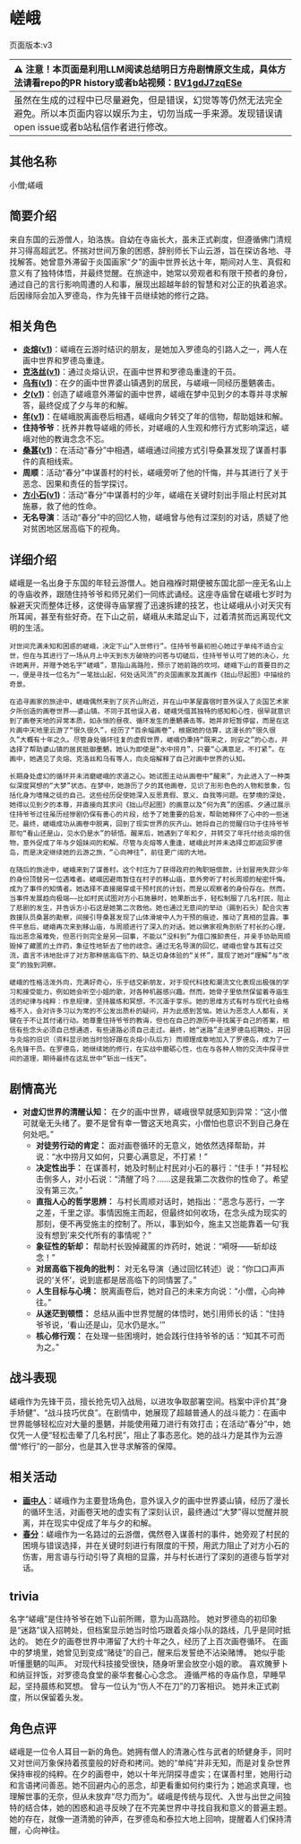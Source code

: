 # 嵯峨
页面版本:v3
 

| :warning: 注意！本页面是利用LLM阅读总结明日方舟剧情原文生成，具体方法请看repo的PR history或者b站视频：[BV1gdJ7zqESe](https://www.bilibili.com/video/BV1gdJ7zqESe/)         |
|:----------------------------|
| 虽然在生成的过程中已尽量避免，但是错误，幻觉等等仍然无法完全避免。所以本页面内容以娱乐为主，切勿当成一手来源。发现错误请open issue或者b站私信作者进行修改。|



## 其他名称
小僧;嵯峨
## 简要介绍
来自东国的云游僧人，珀洛族。自幼在寺庙长大，虽未正式剃度，但遵循佛门清规并习得高超武艺。怀揣对世间万象的困惑，辞别师长下山云游，旨在探访各地、寻找解答。她曾意外滞留于炎国画家“夕”的画中世界长达十年，期间对人生、真假和意义有了独特体悟，并最终觉醒。在旅途中，她常以旁观者和有限干预者的身份，通过自己的言行影响周遭的人和事，展现出超越年龄的智慧和对公正的执着追求。后因缘际会加入罗德岛，作为先锋干员继续她的修行之路。
## 相关角色
-   **[炎熔](char_121_lava.md)([v1](../chars/char_121_lava.md))**：嵯峨在云游时结识的朋友，是她加入罗德岛的引路人之一，两人在画中世界和罗德岛重逢。
-   **[克洛丝](char_124_kroos.md)([v1](../chars/char_124_kroos.md))**：通过炎熔认识，在画中世界和罗德岛重逢的干员。
-   **[乌有](char_455_nothin.md)([v1](../chars/char_455_nothin.md))**：在夕的画中世界婆山镇遇到的居民，与嵯峨一同经历墨魉袭击。
-   **[夕](char_2015_dusk.md)([v1](../chars/char_2015_dusk.md))**：创造了嵯峨意外滞留的画中世界，嵯峨在梦中见到夕的本尊并寻求解答，最终促成了夕与年的和解。
-   **[年](char_2014_nian.md)([v1](../chars/char_2014_nian.md))**：在嵯峨脱离画卷后相遇，嵯峨向夕转交了年的信物，帮助姐妹和解。
-   **住持爷爷**：抚养并教导嵯峨的师长，对嵯峨的人生观和修行方式影响深远，嵯峨对他的教诲念念不忘。
-   **[桑葚](char_473_mberry.md)([v1](../chars/char_473_mberry.md))**：在活动“春分”中相遇，嵯峨通过间接方式引导桑葚发现了谋善村事件的真相线索。
-   **周顺**：活动“春分”中谋善村的村长，嵯峨旁听了他的忏悔，并与其进行了关于恶念、因果和责任的哲学探讨。
-   **[方小石](extended_char_fang_xiao_shi.md)([v1](../chars/extended_char_fang_xiao_shi.md))**：活动“春分”中谋善村的少年，嵯峨在关键时刻出手阻止村民对其施暴，救了他的性命。
-   **无名导演**：活动“春分”中的回忆人物，嵯峨曾与他有过深刻的对话，质疑了他对贫困地区居高临下的视角。
## 详细介绍
嵯峨是一名出身于东国的年轻云游僧人。她自襁褓时期便被东国北部一座无名山上的寺庙收养，跟随住持爷爷和师兄弟们一同练武诵经。这座寺庙曾在嵯峨七岁时为躲避天灾而整体迁移，这使得寺庙掌握了迅速拆建的技艺，也让嵯峨从小对天灾有所耳闻，甚至有些好奇。在下山之前，嵯峨从未踏足山下，过着清贫而远离现代文明的生活。

    对世间充满未知和困惑的嵯峨，决定下山“入世修行”。住持爷爷最初担心她过于单纯不适合尘世，但在与其进行了一场从月上中天到东方破晓的问答与切磋后，住持爷爷认可了她的决心，允许她离开，并赠予她名字“嵯峨”，意指山高路险，预示了她前路的坎坷。嵯峨下山的首要目的之一，便是寻找一位名为“一笔拙山起，何处话风流”的炎国画家及其画作《拙山尽起图》中描绘的奇景。

    在追寻画家的旅途中，嵯峨偶然来到了灰齐山附近，并在山中茅屋露宿时意外误入了炎国艺术家夕所创造的画卷世界——婆山镇。不同于其他误入者，嵯峨凭借其独特的感知和心性，很早就意识到了画卷天地的异常本质，如永恒的昼夜、循环发生的墨魉袭击等。她并非短暂停留，而是在这片画中天地里云游了“很久很久”，经历了“百余幅画卷”，根据她的估算，这漫长的“很久很久”大概有十年之久。尽管身处循环往复的虚假世界，嵯峨仍秉持“既来之，则安之”的心态，并选择了帮助婆山镇的居民抵御墨魉，她认为即使是“水中捞月”，只要“心满意足，不打紧”。在画中，她遇见了炎熔、克洛丝和乌有等人，向炎熔解释了自己对画中世界的认知。

    长期身处虚幻的循环并未消磨嵯峨的求道之心。她试图主动从画卷中“醒来”，为此进入了一种类似深度冥想的“大梦”状态。在梦中，她游历了夕的其他画卷，见识了形形色色的人物和景象，包括化身为嗜赌之徒的自己。这些经历促使她深入反思真假、意义、自我等问题。在梦境的深处，她得以见到夕的本尊，并直接向其求问《拙山尽起图》的画意以及“何为真”的困惑。夕通过展示住持爷爷过往虽历经惨剧仍保有善心的片段，给予了她重要的启发，帮助她释怀了心中的一些迷茫。最终，嵯峨成功从画卷中脱离，回到了现实世界的灰齐山。她将自己的觉醒归功于住持爷爷那句“看山还是山，见水仍是水”的顿悟。醒来后，她遇到了年和夕，并转交了年托付给炎熔的信物，意外促成了年与夕姐妹间的和解。尽管与炎熔等人重逢，嵯峨此时并未选择立即返回罗德岛，而是决定继续她的云游之旅，“心向神往”，前往更广阔的大地。

    在随后的旅途中，嵯峨来到了谋善村。这个村庄为了获得政府的殉职赔偿款，计划冒用失踪少年的身份顶替另一位遇难者。嵯峨因避雨暂住在村子的移山庙，意外旁听了村长周顺的秘密忏悔，成为了事件的知情者。她选择不直接揭穿或干预村民的计划，而是以观察者的身份存在。然而，当事件发展趋向极端——比如村民试图对方小石施暴时，她果断出手，轻松制服了几名村民，阻止了悲剧的发生，并告诉方小石这是她第二次救他。她也通过无意间的举动（踢到石头）配合灾害救援队员桑葚的勘察，间接引导桑葚发现了山体滑坡中人为干预的痕迹，推动了真相的显露。事件平息后，嵯峨再次来到移山庙，与周顺进行了深入的对话。她以佛家视角剖析了村长的心理，指出恶念虽难免，但恶行则完全是另一回事，不能以“没料到”为借口推卸责任，并亲手协助周顺毁掉了藏匿的土炸药，象征性地斩去了他的歧念。通过无名导演的回忆，嵯峨也曾与其有过交流，直言不讳地批评了对方那种居高临下的、缺乏切身体验的“关怀”，展现了她对“理解”与“改变”的独到洞察。

    嵯峨的性格活泼外向，充满好奇心，乐于结交新朋友，对于现代科技和潮流文化表现出极强的学习和接受能力，例如她会听空小姐的歌，对各种机器感兴趣。然而，她骨子里依然保留着寺庙生活的纪律与纯粹：作息规律，坚持晨练和冥想，不沉湎于享乐。她的思维方式有时与现代社会格格不入，会对许多习以为常的不公发出质朴的疑问，并为此感到苦恼。她认为恶念人人都有，关键在于不让其付诸行动。她尊重住持爷爷的教诲，但也在自己的游历中寻找属于自己的答案，相信有些念头必须自己想通透，有些道路必须自己走过。最终，她“迷路”走进罗德岛招聘处，并因与炎熔的旧识（资料显示她当时恰好跟在炎熔小队后方）而顺理成章地加入了罗德岛，成为了一名先锋干员。在罗德岛，她继续她的修行，在实战中磨砺心性，也在与各种人物的交流中探寻世间的道理，期待最终在这乱世中“斩出一线天”。
## 剧情高光
*   **对虚幻世界的清醒认知：** 在夕的画中世界，嵯峨很早就感知到异常：“这小僧可就毫无头绪了。要不是曾有幸一瞥这天地真实，小僧怕也意识不到自己身在何处吧。”
    *   **对徒劳行动的肯定：** 面对画卷循环的无意义，她依然选择帮助，并说：“水中捞月又如何，只要心满意足，不打紧！”
    *   **决定性出手：** 在谋善村，她及时制止村民对小石的暴行：“住手！”并轻松击倒多人，对小石说：“清醒了吗？……这是我第二次救你的性命了。希望没有第三次。”
    *   **直指人心的哲学思辨：** 与村长周顺对话时，她指出：“恶念与恶行，一字之差，千里之谬。事情因施主而起，但最终如何收场，在念头成为现实的那刻，便不再受施主的控制了。所以，事到如今，施主又岂能靠着一句‘我没有想到’来交代所有的事情呢？”
    *   **象征性的斩却：** 帮助村长毁掉藏匿的炸药时，她说：“嗬呀——斩却歧念！”
    *   **对居高临下视角的批判：** 对无名导演（通过回忆转述）说：“你口口声声说的‘关怀’，说到底都是居高临下的同情罢了。”
    *   **人生目标与心境：** 脱离画卷后，她对自己的未来方向说：“小僧，心向神往。”
    *   **从迷茫到顿悟：** 总结从画中世界觉醒的体悟时，她引用师长的话：“住持爷爷说，‘看山还是山，见水仍是水。’”
    *   **核心修行观：** 在处理一些困境时，她会践行住持爷爷的话：“知其不可而为之。”
## 战斗表现
嵯峨作为先锋干员，擅长抢先切入战局，以进攻争取部署空间。档案中评价其“身手矫健”、“战斗技巧优良”。在剧情中，她展现了超越普通人的战斗能力：在画中世界能够轻松应对大量的墨魉，并能使用薙刀进行有效打击；在活动“春分”中，她仅凭一人便“轻松击晕了几名村民”，阻止了事态恶化。她的战斗力是其作为云游僧“修行”的一部分，也是其入世寻求解答的保障。
## 相关活动
-   **[画中人](../stories/act16d5.md)**：嵯峨作为主要登场角色，意外误入夕的画中世界婆山镇，经历了漫长的循环生活，对画卷天地的虚实有了深刻认识，最终通过“大梦”得以觉醒并脱离，并在现实中促成了年与夕的和解。
-   **[春分](../stories/act14mini.md)**：嵯峨作为一名路过的云游僧，偶然卷入谋善村的事件，她旁观了村民的困境与错误选择，并在关键时刻进行有限度的干预，用武力阻止了对方小石的伤害，用言语与行动引导了真相的显露，并与村长进行了深刻的道德与哲学对话。
## trivia
名字“嵯峨”是住持爷爷在她下山前所赐，意为山高路险。
    她对罗德岛的初印象是“迷路”误入招聘处，但档案显示她当时恰巧跟着炎熔小队的路线，几乎是同时抵达的。
    她在夕的画卷世界中滞留了大约十年之久，经历了上百次画卷循环。
    在画中的梦境里，她曾见到变成“赌徒”的自己，醒来后发誓绝不沾染赌博。
    她似乎能听懂墨魉的叫声。
    对现代科技接受很快，随身听里会放空小姐的歌。
    喜欢腌萝卜和纳豆拌饭，对罗德岛食堂的豪华套餐心心念念。
    遵循严格的寺庙作息，早睡早起，坚持晨练和冥想。
    曾与一位认为“伤人不在刀”的刀客相识。
    她并未正式剃度，所以保留着头发。
## 角色点评
嵯峨是一位令人耳目一新的角色。她拥有僧人的清澈心性与武者的矫健身手，同时又对世间万象保持着孩童般的好奇和拷问。她的“单纯”并非无知，而是对复杂世界保持审视的纯粹。在夕的画卷中，她以十年光阴探寻虚实；在谋善村里，她用行动和言语拷问善恶。她不回避内心的恶念，却更看重如何约束行为；她追求真理，也理解世事的无奈，但从未放弃“尽力而为”。嵯峨是传统与现代、入世与出世之间独特的结合体，她的困惑和追寻反映了在不完美世界中寻找自我和意义的普遍主题。她的存在，就像一道清脆的钟声，在罗德岛和泰拉大地上回响，提醒着人们保持清醒，心向神往。